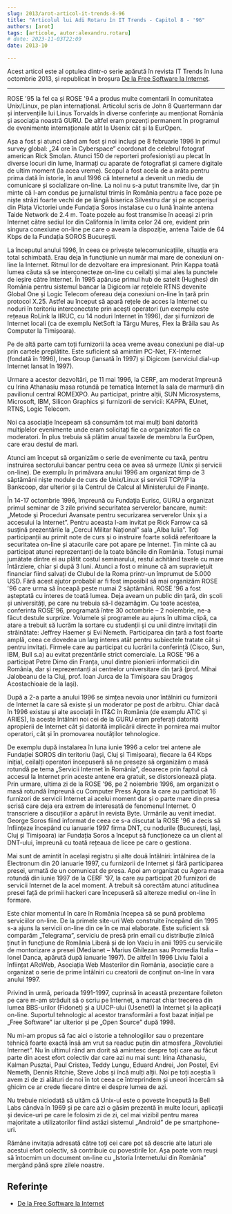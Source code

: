 ```yaml
---
slug: 2013/arot-articol-it-trends-8-96
title: "Articolul lui Adi Rotaru în IT Trends - Capitol 8 - '96"
authors: [arot]
tags: [articole, autor:alexandru.rotaru]
# date: 2023-11-03T22:09
date: 2013-10

---
```


Acest articol este al optulea dintr-o serie apărută în revista IT Trends
în luna octombrie 2013, și republicat în broșura
[De la Free Software la Internet](https://cronica-it.github.io/arhiva/assets/2013/arot-brosura-a5-tipar.pdf).

<!-- truncate -->

---

ROSE '95 la fel ca și ROSE '94 a produs multe comentarii în comunitatea Unix/Linux, pe plan internațional. Articolul scris de John 8 Quartermann dar și intervențiile lui Linus Torvalds în diverse
conferințe au menționat România și asociația noastră GURU. De altfel
eram prezenți permanent în programul de evenimente internaționale
atât la Usenix cât și la EurOpen.

Așa a fost și atunci când am fost și noi incluși pe 8 februarie 1996 în primul survey global: „24 ore în Cyberspace” coordonat de celebrul fotograf american Rick Smolan. Atunci 150 de reporteri profesioniști au plecat în diverse locuri din lume, înarmați cu aparate de fotografiat și camere digitale de ultim moment (la acea vreme). Scopul a fost acela de a arăta pentru prima dată în istorie, în anul 1996 că Internetul a devenit un mediu de comunicare și socializare on-line. La noi nu s-a putut transmite live, dar țin minte că l-am condus pe jurnalistul trimis în România pentru a face poze pe niște străzi foarte vechi de pe lângă biserica Silvestru dar și pe acoperișul din Piața Victoriei unde Fundația Soros instalase cu o lună înainte antena Taide Network de 2.4 m. Toate pozele au fost transmise în aceași zi prin Internet către sediul lor din California în limita celor 24 ore, evident prin singura conexiune on-line pe care o aveam la dispoziție, antena Taide de 64 Kbps de la Fundația SOROS București.

La începutul anului 1996, în ceea ce privește telecomunicațiile, situația era total schimbată. Erau deja în funcțiunie un număr mai mare de conexiuni on-line la Internet. Ritmul lor de dezvoltare era impresionant. Prin Kappa toată lumea căuta să se interconecteze on-line cu ceilalți și mai ales la punctele de ieșire către Internet. În 1995 apăruse primul hub de satelit
(Hughes) din România pentru sistemul bancar la Digicom iar rețelele RTNS devenite Global One și Logic Telecom ofereau deja conexiuni on-line în țară prin protocol X.25. Astfel au început să apară rețele de acces la Internet cu noduri în teritoriu interconectate prin acești operatori (un exemplu este rețeaua RoLink la IIRUC, cu 14 noduri Internet în 1996), dar și furnizori de Internet locali (ca de exemplu NetSoft la Târgu Mureș, Flex la Brăila sau As Computer la Timișoara).

Pe de altă parte cam toți furnizorii la acea vreme aveau conexiuni pe dial-up prin cartele preplătite. Este suficient să amintim PC-Net, FX-Internet (fondată în 1996), Ines Group (lansată în 1997) și Digicom (serviciul dial-up Internet lansat în 1997).

Urmare a acestor dezvoltări, pe 11 mai 1996, la CERF, am moderat împreună cu Irina Athanasiu masa rotundă pe tematica Internet la sala de marmură din pavilionul central ROMEXPO. Au participat, printre alții, SUN
Microsystems, Microsoft, IBM, Silicon Graphics și furnizorii de servicii: KAPPA, EUnet, RTNS, Logic Telecom.

Noi ca asociație începeam să consumăm tot mai mulți bani datorită multiplelor evenimente unde eram solicitați fie ca organizatori fie ca moderatori. În plus trebuia să plătim anual taxele de membru la EurOpen, care erau destul de mari.

Atunci am început să organizăm o serie de evenimente cu taxă, pentru instruirea sectorului bancar pentru ceea ce avea să urmeze (Unix și servicii on-line). De exemplu în primăvara anului 1996 am organizat timp de 3 săptămâni niște module de curs de Unix/Linux și servicii TCP/IP la Bankcoop, dar ulterior și la Centrul de Calcul al Ministerului de Finanțe.

În 14-17 octombrie 1996, împreună cu Fundaţia Eurisc, GURU a organizat primul seminar de 3 zile privind securitatea serverelor bancare, numit: „Metode şi Proceduri Avansate
pentru securizarea serverelor Unix şi a accesului la Internet”. Pentru aceasta l-am invitat pe Rick Farrow ca să susțină prezentările la „Cercul Militar Național” sala „Alba Iulia”. Toți participanții au primit note de curs și o instruire foarte solidă referitoare la securitatea on-line și atacurile care pot apare pe Internet. Țin minte că au participat atunci reprezentanți de la toate băncile din România. Totuși numai jumătate dintre ei au plătit costul seminarului, restul achitând taxele
cu mare întârziere, chiar și după 3 luni. Atunci a fost o minune că am supraviețuit financiar fiind salvați de Clubul de la Roma printr-un împrumut de 5.000 USD. Fără acest ajutor probabil ar fi fost imposibil să mai organizăm ROSE '96 care urma să înceapă peste numai 2 săptămâni. ROSE '96 a fost așteptată cu interes de toată lumea. Deja aveam un public din țară, din școli și universități, pe care nu trebuia să-l dezamăgim. Cu toate acestea, conferinta ROSE'96, programată între 30 octombrie – 2 noiembrie, ne-a făcut destule surprize. Volumele și programele au ajuns în ultima clipă, ca atare a trebuit să lucrăm la sortare cu studenții și cu unii dintre invitații din străinătate: Jeffrey Haemer și Evi Nemeth. Participarea din țară a fost foarte amplă, ceea ce dovedea un larg interes atât pentru subiectele tratate cât și pentru invitați. Firmele care au participat cu lucrări la conferință (Cisco, Sun, IBM, Bull s.a) au evitat prezentările strict comerciale. La ROSE '96 a participat Petre Dimo din Franța, unul dintre pionierii informaticii din România, dar și reprezentanți ai centrelor universitare din țară (prof. Mihai Jalobeanu de la Cluj, prof. Ioan Jurca de la Timișoara sau Dragoş Acostachioaie de la Iași).

După a 2-a parte a anului 1996 se simțea nevoia unor întâlniri cu furnizorii de Internet la care să existe și un moderator pe post de arbitru. Chiar dacă în 1996 existau și alte asociații în IT&C în România (de exemplu ATIC și ARIES), la aceste întâlniri noi cei de la GURU eram preferați datorită apropierii de Internet cât și datorită implicării directe în pornirea mai multor operatori, cât și în promovarea noutăților tehnologice.

De exemplu după instalarea în luna iunie 1996 a celor trei antene ale Fundației SOROS din teritoriu (Iași, Cluj și Timișoara), fiecare la
64 Kbps inițial, ceilalți operatori începuseră să ne preseze să organizăm o masă rotundă pe tema „Servicii Internet în România”, deoarece prin faptul că accesul la Internet prin aceste antene era gratuit, se distorsionează piața. Prin urmare, ultima zi de la ROSE '96, pe 2 noiembrie 1996, am organizat o masă rotundă împreună cu Computer Press Agora la care au participat 16 furnizori de servicii Internet ai acelui moment dar și o parte mare din presa scrisă care deja era extrem de interesată de fenomenul Internet. O transcriere a discuțiilor a apărut în revista Byte. Urmările au venit imediat. George Soros fiind informat de ceea ce s-a discutat la ROSE '96 a decis să înființeze începând cu ianuarie 1997 firma DNT, cu nodurile (București, Iași, Cluj și Timișoara) iar Fundația Soros a început să funcționeze ca un client al DNT-ului, împreună cu toată rețeaua de licee pe care o gestiona.

Mai sunt de amintit în același registru și alte două întâlniri: întâlnirea de la Electronum din 20 ianuarie 1997, cu furnizorii de Internet și fără participarea presei, urmată de un comunicat de presa. Apoi am organizat cu Agora masa rotundă din iunie 1997 de la CERF '97, la care au participat 20 furnizori de servicii Internet de la acel moment. A trebuit să corectăm atunci atitudinea presei față de primii hackeri care începuseră să altereze mediul on-line în formare.

Este chiar momentul în care în România începea să se pună problema serviciilor on-line. De la primele site-uri Web construite începând din 1995 s-a ajuns la servicii on-line din ce în ce mai elaborate. Este suficient să comparăm „Telegrama”, serviciu de presă prin email cu distribuție zilnică ținut în funcțiune de România Liberă și de Ion Vaciu în anii 1995 cu serviciile de montorizare a presei (Medianet – Marius Ghilezan sau Promedia Italia – Ionel Danca, apărută după ianuarie 1997). De altfel în 1996 Liviu Taloi a înființat ARoWeb, Asociația Web Masterilor din România, asociație care a organizat o serie de prime întâlniri cu creatorii de conținut on-line în vara anului 1997.

Privind în urmă, perioada 1991-1997, cuprinsă în această prezentare foileton pe care m-am străduit să o scriu pe Internet, a marcat chiar trecerea din lumea BBS-urilor (Fidonet) și a UUCP-ului (Usenet)) la Internet și la aplicații on-line. Suportul tehnologic al acestor transformări a fost bazat inițial pe „Free Software” iar ulterior și pe „Open Source” după 1998.

Nu mi-am propus să fac aici o istorie a tehnologiilor sau o prezentare tehnică foarte exactă însă am vrut sa readuc puțin din atmosfera „Revolutiei Internet”. Nu în ultimul rând am dorit să amintesc despre toți care au făcut parte din acest efort colectiv dar care azi nu mai sunt: Irina Athanasiu, Kalman Pusztai, Paul Cristea, Teddy Lungu, Eduard Andrei, Jon Postel, Evi Nemeth, Dennis Ritchie, Steve Jobs și încă mulți alții. Noi pe toți aceștia îi avem zi de zi alături de noi în tot ceea ce întreprindem și uneori încercăm să ghicim ce ar crede fiecare dintre ei despre lumea de azi.

Nu trebuie niciodată să uităm că Unix-ul este o poveste începută la Bell Labs cândva în 1969 și pe care azi o găsim prezentă în multe locuri, aplicații și device-uri pe care le folosim zi de zi, cel mai vizibil pentru marea majoritate a utilizatorilor fiind astăzi sistemul „Android” de pe smartphone-uri.

Rămâne invitația adresată către toți cei care pot să descrie alte laturi ale acestui efort colectiv, să contribuie cu povestirile lor. Așa poate vom reuși să întocmim un document on-line cu „Istoria Internetului din România” mergând până spre zilele noastre.

## Referințe

- [De la Free Software la Internet](https://cronica-it.github.io/arhiva/assets/2013/arot-brosura-a5-tipar.pdf)
